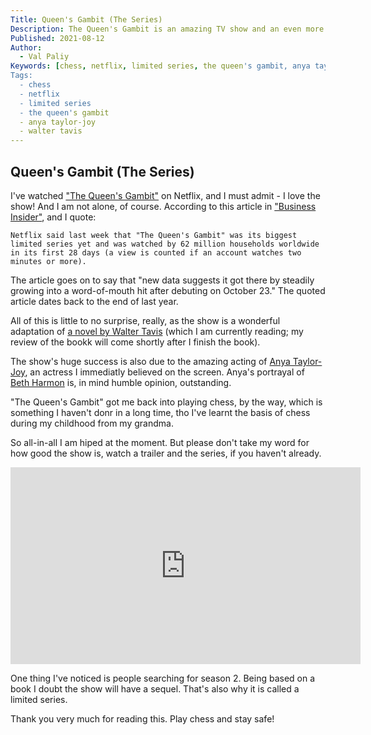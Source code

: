 ```yaml
---
Title: Queen's Gambit (The Series)
Description: The Queen's Gambit is an amazing TV show and an even more amazing book.
Published: 2021-08-12
Author:
  - Val Paliy
Keywords: [chess, netflix, limited series, the queen's gambit, anya taylor-joy, walter tavis]
Tags:
  - chess
  - netflix
  - limited series
  - the queen's gambit
  - anya taylor-joy
  - walter tavis
---
```


## Queen's Gambit (The Series)

I've watched ["The Queen's Gambit"](https://www.netflix.com/ua/title/80234304) on Netflix, and I must admit - I love the show! And I am not alone, of course. According to this article in ["Business Insider"](https://www.businessinsider.com/data-shows-netflix-queens-gambit-a-word-of-mouth-hit-2020-11), and I quote:

```
Netflix said last week that "The Queen's Gambit" was its biggest limited series yet and was watched by 62 million households worldwide in its first 28 days (a view is counted if an account watches two minutes or more).
```

The article goes on to say that "new data suggests it got there by steadily growing into a word-of-mouth hit after debuting on October 23." The quoted article dates back to the end of last year.

All of this is little to no surprise, really, as the show is a wonderful adaptation of [a novel by Walter Tavis](https://en.wikipedia.org/wiki/The_Queen%27s_Gambit_(novel)) (which I am currently reading; my review of the bookk will come shortly after I finish the book).

The show's huge success is also due to the amazing acting of [Anya Taylor-Joy](https://anyataylorjoy.org/), an actress I immediatly believed on the screen. Anya's portrayal of [Beth Harmon](https://en.wikipedia.org/wiki/Beth_Harmon) is, in mind humble opinion, outstanding.

"The Queen's Gambit" got me back into playing chess, by the way, which is something I haven't donr in a long time, tho I've learnt the basis of chess during my childhood from my grandma.

So all-in-all I am hiped at the moment. But please don't take my word for how good the show is, watch a trailer and the series, if you haven't already.

<div class="align_center" style="height:auto; max-width: 100%; border:none; display:block;">
<iframe width="560" height="315" src="https://www.youtube.com/embed/CDrieqwSdgI" title="YouTube video player" frameborder="0" allow="accelerometer; autoplay; clipboard-write; encrypted-media; gyroscope; picture-in-picture" allowfullscreen></iframe>
</div>

One thing I've noticed is people searching for season 2. Being based on a book I doubt the show will have a sequel. That's also why it is called a limited series.

Thank you very much for reading this. Play chess and stay safe!

